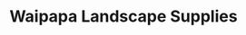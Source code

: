 ---
title: "Waipapa Landscape Supplies"
url: /waipapa/waipapa-landscape-supplies/
shop: Garten-Center
---